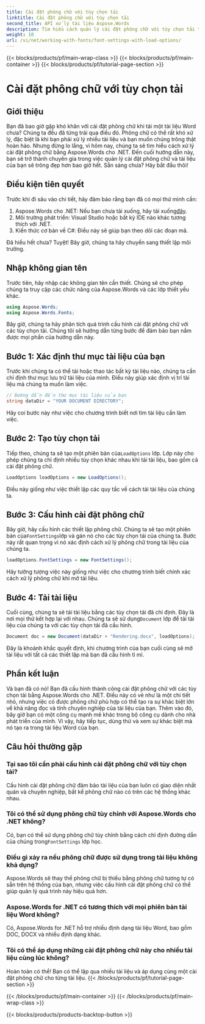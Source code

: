 ```yaml
---
title: Cài đặt phông chữ với tùy chọn tải
linktitle: Cài đặt phông chữ với tùy chọn tải
second_title: API xử lý tài liệu Aspose.Words
description: Tìm hiểu cách quản lý cài đặt phông chữ với tùy chọn tải trong Aspose.Words cho .NET. Hướng dẫn từng bước dành cho nhà phát triển để đảm bảo phông chữ hiển thị nhất quán trong tài liệu Word.
weight: 10
url: /vi/net/working-with-fonts/font-settings-with-load-options/
---
```


{{< blocks/products/pf/main-wrap-class >}}
{{< blocks/products/pf/main-container >}}
{{< blocks/products/pf/tutorial-page-section >}}

# Cài đặt phông chữ với tùy chọn tải

## Giới thiệu

Bạn đã bao giờ gặp khó khăn với cài đặt phông chữ khi tải một tài liệu Word chưa? Chúng ta đều đã từng trải qua điều đó. Phông chữ có thể rất khó xử lý, đặc biệt là khi bạn phải xử lý nhiều tài liệu và bạn muốn chúng trông thật hoàn hảo. Nhưng đừng lo lắng, vì hôm nay, chúng ta sẽ tìm hiểu cách xử lý cài đặt phông chữ bằng Aspose.Words cho .NET. Đến cuối hướng dẫn này, bạn sẽ trở thành chuyên gia trong việc quản lý cài đặt phông chữ và tài liệu của bạn sẽ trông đẹp hơn bao giờ hết. Sẵn sàng chưa? Hãy bắt đầu thôi!

## Điều kiện tiên quyết

Trước khi đi sâu vào chi tiết, hãy đảm bảo rằng bạn đã có mọi thứ mình cần:

1.  Aspose.Words cho .NET: Nếu bạn chưa tải xuống, hãy tải xuống[đây](https://releases.aspose.com/words/net/).
2. Môi trường phát triển: Visual Studio hoặc bất kỳ IDE nào khác tương thích với .NET.
3. Kiến thức cơ bản về C#: Điều này sẽ giúp bạn theo dõi các đoạn mã.

Đã hiểu hết chưa? Tuyệt! Bây giờ, chúng ta hãy chuyển sang thiết lập môi trường.

## Nhập không gian tên

Trước tiên, hãy nhập các không gian tên cần thiết. Chúng sẽ cho phép chúng ta truy cập các chức năng của Aspose.Words và các lớp thiết yếu khác.

```csharp
using Aspose.Words;
using Aspose.Words.Fonts;
```

Bây giờ, chúng ta hãy phân tích quá trình cấu hình cài đặt phông chữ với các tùy chọn tải. Chúng tôi sẽ hướng dẫn từng bước để đảm bảo bạn nắm được mọi phần của hướng dẫn này.

## Bước 1: Xác định thư mục tài liệu của bạn

Trước khi chúng ta có thể tải hoặc thao tác bất kỳ tài liệu nào, chúng ta cần chỉ định thư mục lưu trữ tài liệu của mình. Điều này giúp xác định vị trí tài liệu mà chúng ta muốn làm việc.

```csharp
// Đường dẫn đến thư mục tài liệu của bạn
string dataDir = "YOUR DOCUMENT DIRECTORY";
```

Hãy coi bước này như việc cho chương trình biết nơi tìm tài liệu cần làm việc.

## Bước 2: Tạo tùy chọn tải

 Tiếp theo, chúng ta sẽ tạo một phiên bản của`LoadOptions` lớp. Lớp này cho phép chúng ta chỉ định nhiều tùy chọn khác nhau khi tải tài liệu, bao gồm cả cài đặt phông chữ.

```csharp
LoadOptions loadOptions = new LoadOptions();
```

Điều này giống như việc thiết lập các quy tắc về cách tải tài liệu của chúng ta.

## Bước 3: Cấu hình cài đặt phông chữ

 Bây giờ, hãy cấu hình các thiết lập phông chữ. Chúng ta sẽ tạo một phiên bản của`FontSettings`lớp và gán nó cho các tùy chọn tải của chúng ta. Bước này rất quan trọng vì nó xác định cách xử lý phông chữ trong tài liệu của chúng ta.

```csharp
loadOptions.FontSettings = new FontSettings();
```

Hãy tưởng tượng việc này giống như việc cho chương trình biết chính xác cách xử lý phông chữ khi mở tài liệu.

## Bước 4: Tải tài liệu

 Cuối cùng, chúng ta sẽ tải tài liệu bằng các tùy chọn tải đã chỉ định. Đây là nơi mọi thứ kết hợp lại với nhau. Chúng ta sẽ sử dụng`Document` lớp để tải tài liệu của chúng ta với các tùy chọn tải đã cấu hình.

```csharp
Document doc = new Document(dataDir + "Rendering.docx", loadOptions);
```

Đây là khoảnh khắc quyết định, khi chương trình của bạn cuối cùng sẽ mở tài liệu với tất cả các thiết lập mà bạn đã cấu hình tỉ mỉ.

## Phần kết luận

Và bạn đã có nó! Bạn đã cấu hình thành công cài đặt phông chữ với các tùy chọn tải bằng Aspose.Words cho .NET. Điều này có vẻ như là một chi tiết nhỏ, nhưng việc có được phông chữ phù hợp có thể tạo ra sự khác biệt lớn về khả năng đọc và tính chuyên nghiệp của tài liệu của bạn. Thêm vào đó, bây giờ bạn có một công cụ mạnh mẽ khác trong bộ công cụ dành cho nhà phát triển của mình. Vì vậy, hãy tiếp tục, dùng thử và xem sự khác biệt mà nó tạo ra trong tài liệu Word của bạn.

## Câu hỏi thường gặp

### Tại sao tôi cần phải cấu hình cài đặt phông chữ với tùy chọn tải?
Cấu hình cài đặt phông chữ đảm bảo tài liệu của bạn luôn có giao diện nhất quán và chuyên nghiệp, bất kể phông chữ nào có trên các hệ thống khác nhau.

### Tôi có thể sử dụng phông chữ tùy chỉnh với Aspose.Words cho .NET không?
 Có, bạn có thể sử dụng phông chữ tùy chỉnh bằng cách chỉ định đường dẫn của chúng trong`FontSettings` lớp học.

### Điều gì xảy ra nếu phông chữ được sử dụng trong tài liệu không khả dụng?
Aspose.Words sẽ thay thế phông chữ bị thiếu bằng phông chữ tương tự có sẵn trên hệ thống của bạn, nhưng việc cấu hình cài đặt phông chữ có thể giúp quản lý quá trình này hiệu quả hơn.

### Aspose.Words for .NET có tương thích với mọi phiên bản tài liệu Word không?
Có, Aspose.Words for .NET hỗ trợ nhiều định dạng tài liệu Word, bao gồm DOC, DOCX và nhiều định dạng khác.

### Tôi có thể áp dụng những cài đặt phông chữ này cho nhiều tài liệu cùng lúc không?
Hoàn toàn có thể! Bạn có thể lặp qua nhiều tài liệu và áp dụng cùng một cài đặt phông chữ cho từng tài liệu.
{{< /blocks/products/pf/tutorial-page-section >}}

{{< /blocks/products/pf/main-container >}}
{{< /blocks/products/pf/main-wrap-class >}}

{{< blocks/products/products-backtop-button >}}
